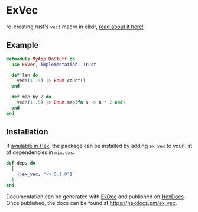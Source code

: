 # ExVec

re-creating rust's `vec!` macro in elixir, [read about it here!](www.hailelagi.com/writing/legos/)

## Example
```elixir
defmodule MyApp.DoStuff do
  use ExVec, implementation: :rust

  def len do
    vec!(1..5) |> Enum.count()
  end

  def map_by_2 do
    vec!(1..5) |> Enum.map(fn n -> n * 2 end)
  end
end
```

## Installation

If [available in Hex](https://hex.pm/docs/publish), the package can be installed
by adding `ex_vec` to your list of dependencies in `mix.exs`:

```elixir
def deps do
  [
    {:ex_vec, "~> 0.1.0"}
  ]
end
```

Documentation can be generated with [ExDoc](https://github.com/elixir-lang/ex_doc)
and published on [HexDocs](https://hexdocs.pm). Once published, the docs can
be found at <https://hexdocs.pm/ex_vec>.
